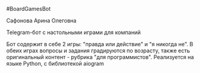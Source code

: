 #BoardGamesBot

Сафонова Арина Олеговна

Telegram-бот с настольными играми для компаний

Бот содержит в себе 2 игры: "правда или действие" и "я никогда не". 
В обеих играх вопросы и задания градируются по возрасту, 
также есть оригинальный контент - рубрика "для программистов".
Реализуется на языке Python, с библиотекой aiogram